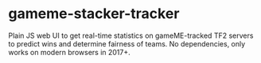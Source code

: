 # gameme-stacker-tracker
Plain JS web UI to get real-time statistics on gameME-tracked TF2 servers to predict wins and determine fairness of teams. No dependencies, only works on modern browsers in 2017+.
